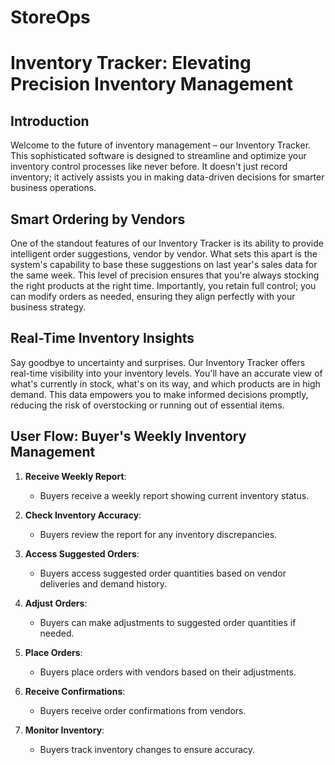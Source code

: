 # StoreOps

# Inventory Tracker: Elevating Precision Inventory Management

## Introduction

Welcome to the future of inventory management – our Inventory Tracker. This sophisticated software is designed to streamline and optimize your inventory control processes like never before. It doesn't just record inventory; it actively assists you in making data-driven decisions for smarter business operations.

## Smart Ordering by Vendors

One of the standout features of our Inventory Tracker is its ability to provide intelligent order suggestions, vendor by vendor. What sets this apart is the system's capability to base these suggestions on last year's sales data for the same week. This level of precision ensures that you're always stocking the right products at the right time. Importantly, you retain full control; you can modify orders as needed, ensuring they align perfectly with your business strategy.

## Real-Time Inventory Insights

Say goodbye to uncertainty and surprises. Our Inventory Tracker offers real-time visibility into your inventory levels. You'll have an accurate view of what's currently in stock, what's on its way, and which products are in high demand. This data empowers you to make informed decisions promptly, reducing the risk of overstocking or running out of essential items.

## User Flow: Buyer's Weekly Inventory Management

1. **Receive Weekly Report**:
   - Buyers receive a weekly report showing current inventory status.

2. **Check Inventory Accuracy**:
   - Buyers review the report for any inventory discrepancies.

3. **Access Suggested Orders**:
   - Buyers access suggested order quantities based on vendor deliveries and demand history.

4. **Adjust Orders**:
   - Buyers can make adjustments to suggested order quantities if needed.

5. **Place Orders**:
   - Buyers place orders with vendors based on their adjustments.

6. **Receive Confirmations**:
   - Buyers receive order confirmations from vendors.

7. **Monitor Inventory**:
   - Buyers track inventory changes to ensure accuracy.

